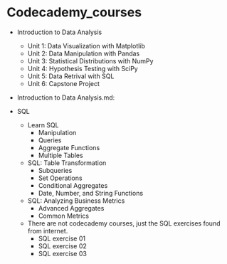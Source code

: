 # Codecademy_courses

* Introduction to Data Analysis
  * Unit 1: Data Visualization with Matplotlib
  * Unit 2: Data Manipulation with Pandas
  * Unit 3: Statistical Distributions with NumPy
  * Unit 4: Hypothesis Testing with SciPy
  * Unit 5: Data Retrival with SQL
  * Unit 6: Capstone Project

* Introduction to Data Analysis.md:

* SQL
  * Learn SQL
    * Manipulation
    * Queries
    * Aggregate Functions
    * Multiple Tables
  * SQL: Table Transformation
    * Subqueries
    * Set Operations
    * Conditional Aggregates
    * Date, Number, and String Functions
  * SQL: Analyzing Business Metrics
    * Advanced Aggregates
    * Common Metrics
  * There are not codecademy courses, just the SQL exercises found from internet.
    * SQL exercise 01
    * SQL exercise 02
    * SQL exercise 03
